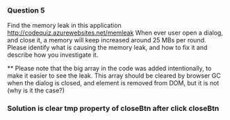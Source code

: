 ### Question 5

Find the memory leak in this application http://codequiz.azurewebsites.net/memleak
When ever user open a dialog, and close it, a memory will keep increased around 25 MBs per round. Please identify what is causing the memory leak, and how to fix it and describe how you investigate it.

\*\* Please note that the big array in the code was added intentionally, to make it easier to see the leak.
This array should be cleared by browser GC when the dialog is closed, and element is removed from DOM, but it is not (why is it the case?)

### Solution is clear tmp property of closeBtn after click closeBtn
